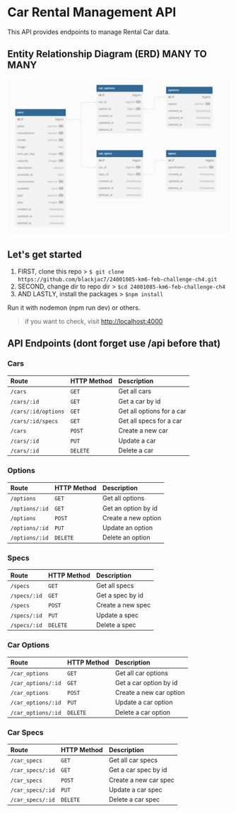 # Car Rental Management API

This API provides endpoints to manage Rental Car data.

## Entity Relationship Diagram (ERD) MANY TO MANY

![ERD](./manytomany.png)

## Let's get started

1. FIRST, clone this repo > `$ git clone https://github.com/blackjac7/24001085-km6-feb-challenge-ch4.git`
2. SECOND, change dir to repo dir > `$cd 24001085-km6-feb-challenge-ch4`
3. AND LASTLY, install the packages > `$npm install`

Run it with nodemon (npm run dev) or others.

> if you want to check, visit [http://localhost:4000](http://localhost:4000 "http://localhost:4000")

## API Endpoints (dont forget use /api before that)

### Cars

| Route               | HTTP Method | Description               |
| :------------------ | :---------- | :------------------------ |
| `/cars`             | `GET`       | Get all cars              |
| `/cars/:id`         | `GET`       | Get a car by id           |
| `/cars/:id/options` | `GET`       | Get all options for a car |
| `/cars/:id/specs`   | `GET`       | Get all specs for a car   |
| `/cars`             | `POST`      | Create a new car          |
| `/cars/:id`         | `PUT`       | Update a car              |
| `/cars/:id`         | `DELETE`    | Delete a car              |

### Options

| Route          | HTTP Method | Description         |
| :------------- | :---------- | :------------------ |
| `/options`     | `GET`       | Get all options     |
| `/options/:id` | `GET`       | Get an option by id |
| `/options`     | `POST`      | Create a new option |
| `/options/:id` | `PUT`       | Update an option    |
| `/options/:id` | `DELETE`    | Delete an option    |

### Specs

| Route        | HTTP Method | Description       |
| :----------- | :---------- | :---------------- |
| `/specs`     | `GET`       | Get all specs     |
| `/specs/:id` | `GET`       | Get a spec by id  |
| `/specs`     | `POST`      | Create a new spec |
| `/specs/:id` | `PUT`       | Update a spec     |
| `/specs/:id` | `DELETE`    | Delete a spec     |

### Car Options

| Route              | HTTP Method | Description             |
| :----------------- | :---------- | :---------------------- |
| `/car_options`     | `GET`       | Get all car options     |
| `/car_options/:id` | `GET`       | Get a car option by id  |
| `/car_options`     | `POST`      | Create a new car option |
| `/car_options/:id` | `PUT`       | Update a car option     |
| `/car_options/:id` | `DELETE`    | Delete a car option     |

### Car Specs

| Route            | HTTP Method | Description           |
| :--------------- | :---------- | :-------------------- |
| `/car_specs`     | `GET`       | Get all car specs     |
| `/car_specs/:id` | `GET`       | Get a car spec by id  |
| `/car_specs`     | `POST`      | Create a new car spec |
| `/car_specs/:id` | `PUT`       | Update a car spec     |
| `/car_specs/:id` | `DELETE`    | Delete a car spec     |
